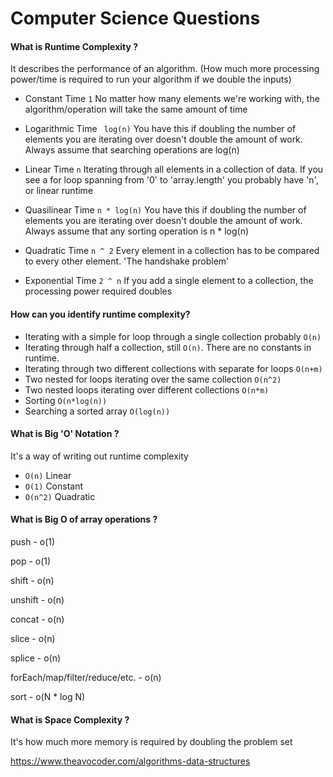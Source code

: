 # Computer Science Questions

#### What is Runtime Complexity ?


It describes the performance of an algorithm. (How much more processing power/time is required to run your algorithm if we double the inputs)

- Constant Time ```1``` No matter how many elements we're working with, the algorithm/operation will take the same amount of time

- Logarithmic Time ``` log(n)``` You have this if doubling the number of elements you are iterating over doesn't double the amount of work. Always assume that searching operations are log(n)

- Linear Time ``` n ``` Iterating through all elements in a collection of data. If you see a for loop spanning from '0' to 'array.length' you probably have 'n', or linear runtime

- Quasilinear Time ``` n * log(n) ``` You have this if doubling the number of elements you are iterating over doesn't double the amount of work. Always assume that any sorting operation is n * log(n)

- Quadratic Time ``` n ^ 2 ``` Every element in a collection has to be compared to every other element. 'The handshake problem'

- Exponential Time ``` 2 ^ n ``` If you add a single element to a collection, the processing power required doubles


#### How can you identify runtime complexity?

- Iterating with a simple for loop through a single collection probably ```O(n)```
- Iterating through half a collection, still ```O(n)```. There are no constants in runtime.
- Iterating through two different collections with separate for loops ```O(n+m)```
- Two nested for loops iterating over the same collection ```O(n^2)```
- Two nested loops iterating over different collections ```O(n*m)```
- Sorting ```O(n*log(n))```
- Searching a sorted array ```O(log(n))```

#### What is Big 'O' Notation ?

It's a way of writing out runtime complexity

- ```O(n)``` Linear
- ```O(1)``` Constant
- ```O(n^2)``` Quadratic

#### What is Big O of array operations ?

push - o(1)

pop - o(1)

shift - o(n)

unshift - o(n)

concat - o(n)

slice - o(n)

splice - o(n)

forEach/map/filter/reduce/etc. - o(n)

sort - o(N * log N)

#### What is Space Complexity ?

It's how much more memory is required by doubling the problem set



https://www.theavocoder.com/algorithms-data-structures
